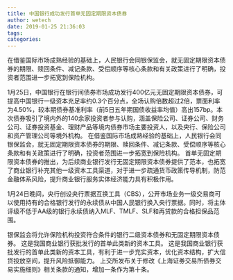 ```yaml
---
title: 中国银行成功发行首单无固定期限资本债券
author: wetech
date: 2019-01-25 21:36:03
tags: 
categories: 
---
```

在借鉴国际市场成熟经验的基础上，人民银行会同银保监会，就无固定期限资本债券的期限、赎回条件、减记条款、受偿顺序等核心条款和有关政策进行了明确，投资者范围进一步拓宽到保险机构。
<!-- more -->
1月25日，中国银行在银行间债券市场成功发行400亿元无固定期限资本债券，可提高中国银行一级资本充足率约0.3个百分点，全场认购倍数超过2倍，票面利率为4.50%，较本期债券基准利率（前5日五年期国债收益率均值）高出157bp。本次债券吸引了境内外的140余家投资者参与认购，涵盖保险公司、证券公司、财务公司、证券投资基金、理财产品等境内债券市场主要投资人，以及央行、保险公司和资产管理公司等境外机构。
在借鉴国际市场成熟经验的基础上，人民银行会同银保监会，就无固定期限资本债券的期限、赎回条件、减记条款、受偿顺序等核心条款和有关政策进行了明确，投资者范围进一步拓宽到保险机构。
首单无固定期限资本债券的推出，为后续商业银行发行无固定期限资本债券提供了范本，也拓宽了商业银行补充其他一级资本工具渠道，对于进一步疏通货币政策传导机制，防范金融体系风险，提升商业银行服务实体经济能力具有积极作用。
 
 
1月24日晚间，央行创设央行票据互换工具（CBS），公开市场业务一级交易商可以使用持有的合格银行发行的永续债从中国人民银行换入央行票据。同时，将主体评级不低于AA级的银行永续债纳入MLF、TMLF、SLF和再贷款的合格担保品范围。
银保监会将允许保险机构投资符合条件的银行二级资本债券和无固定期限资本债券。
这是我国商业银行获批发行的首单此类新的资本工具。
这是我国商业银行获批发行的首单此类新的资本工具，有利于进一步充实资本，优化资本结构，扩大信贷投放空间，提升风险抵御能力。
上交所发布关于修改《上海证券交易所债券交易实施细则》相关条款的通知，增加一条作为第十条。
